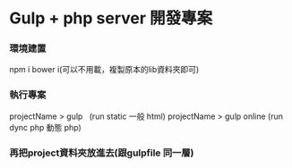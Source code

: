 <!-- # Grunt 開發專案
<br />
專案建置的流程，注意有分使用  Windows 和 Mac   
Command line 指令操作 [Command Line指令](https://www.renfei.org/blog/mac-os-x-terminal-101.html)

<br /><br /><br />

# 一 基本環境建置
這部分只需要做一次，以後每次專案在開發時，只需要跑 npm install部分。
<br />
## 1.Install node.js
<br />

 Install  [ Node.js ](https://nodejs.org/en/)  


## 2.Install ruby ( Windows User )
<br />
  -->
# Gulp + php server 開發專案

### 環境建置
 npm i
bower i(可以不用載，複製原本的lib資料夾即可)
<br />
### 執行專案
projectName > gulp   (run static 一般 html) 
projectName > gulp online (run dync php 動態 php)  
<br />
### 再把project資料夾放進去(跟gulpfile 同一層)



<!-- ##sass Structure

```
sass/
|
|– base/
|   |– _reset.scss       # Reset/normalize
|   |– _typography.scss  # Typography rules
|   ...                  # Etc…
|
|– components/
|   |– _buttons.scss     # Buttons
|   |– _carousel.scss    # Carousel
|   |– _cover.scss       # Cover
|   |– _dropdown.scss    # Dropdown
|   ...                  # Etc…
|
|– layout/
|   |– _navigation.scss  # Navigation
|   |– _grid.scss        # Grid system
|   |– _header.scss      # Header
|   |– _footer.scss      # Footer
|   |– _sidebar.scss     # Sidebar
|   |– _forms.scss       # Forms
|   ...                  # Etc…
|
|– pages/
|   |– _home.scss        # Home specific styles
|   |– _contact.scss     # Contact specific styles
|   ...                  # Etc…
|
|– sass-utils/
|   |– _variables.scss   # Sass Variables
|   |– _functions.scss   # Sass Functions
|   |– _mixins.scss      # Sass Mixins
|   |– _helpers.scss     # Class & placeholders helpers
|
|– vendors/
|   |– _bootstrap.scss   # Bootstrap
|   |– _jquery-ui.scss   # jQuery UI
|   ...                  # Etc…
|
|
`– style.scss            # Primary Sass file
``` -->
